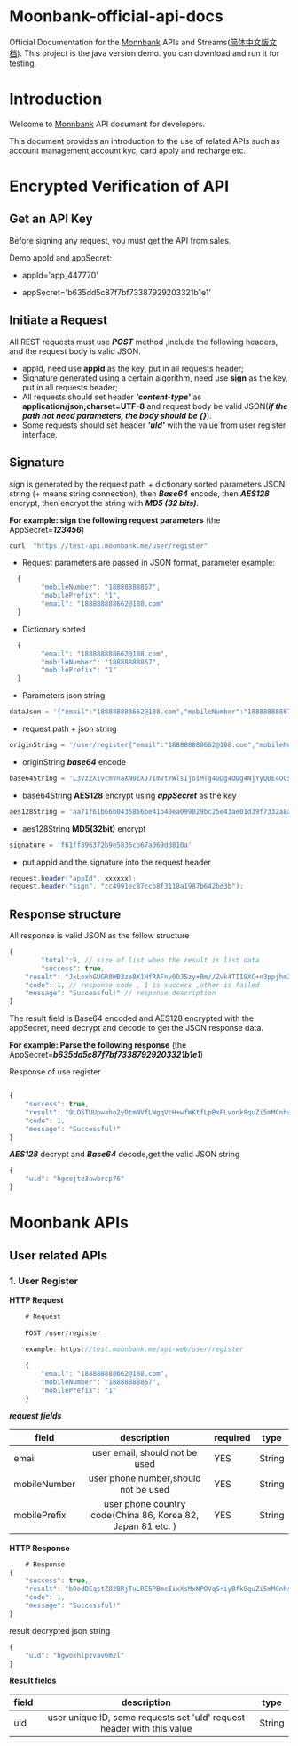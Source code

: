 # Moonbank-official-api-docs
Official Documentation for the [Monnbank][] APIs and Streams([简体中文版文档](./README_ZH.md)). 
This project is the java version demo. you can download and run it for testing. 

# Introduction

Welcome to [Monnbank][] API document for developers.

This document provides an introduction to the use of related APIs such as account management,account kyc, card apply and recharge etc.

# Encrypted Verification of API

## Get an API Key

Before signing any request, you must get the API from sales.

Demo appId and appSecret:

* appId='app_447770'

* appSecret='b635dd5c87f7bf73387929203321b1e1'

## Initiate a Request

All REST requests must use ***POST*** method ,include the following headers, and the request body is valid JSON.

* appId, need use **appId** as the key, put in all requests header;
* Signature generated using a certain algorithm, need use **sign** as the key, put in all requests header;
* All requests should set header ***'content-type'*** as  **application/json;charset=UTF-8** and request body be valid JSON(***if the path not need parameters, the body should be {}***).
* Some requests should set header ***'uId'***  with the value from user register interface. 

## Signature

sign is generated by the request path + dictionary sorted parameters JSON string (+ means string connection), then ***Base64*** encode, then ***AES128*** encrypt, then encrypt the string with ***MD5 (32 bits)***.

**For example: sign the following request parameters** (the AppSecret=***123456***)

```bash
curl  "https://test-api.moonbank.me/user/register"
```

* Request parameters are passed in JSON format, parameter example:

```javascript
  {
        "mobileNumber": "18888888867", 
        "mobilePrefix": "1",
        "email": "188888888662@188.com"
  }
```

* Dictionary sorted
```javascript
  {
        "email": "188888888662@188.com",
        "mobileNumber": "18888888867",
        "mobilePrefix": "1"
  }
```

* Parameters json string
```javascript
dataJson = '{"email":"188888888662@188.com","mobileNumber":"18888888867","mobilePrefix":"1"}'
```

* request path + json string

```javascript
originString = '/user/register{"email":"188888888662@188.com","mobileNumber":"18888888867","mobilePrefix":"1"}'
```

* originString ***base64*** encode
```javascript
base64String = 'L3VzZXIvcmVnaXN0ZXJ7ImVtYWlsIjoiMTg4ODg4ODg4NjYyQDE4OC5jb20iLCJtb2JpbGVOdW1iZXIiOiIxODg4ODg4ODg2NyIsIm1vYmlsZVByZWZpeCI6IjEifQ=='
```

* base64String **AES128** encrypt using ***appSecret*** as the key
```javascript
aes128String = 'aa71f61b66b0436856be41b40ea099029bc25e43ae01d39f7332a8a56da3214d5b054c32c702142ade9a87f98cc3fca43a7625413671dff58fc6678faa760466b012d42a2b396c6218d04973b1fba60de82e593d22ddcf9f54f7fccb2cef876fe2e96e2276f672b44ebf6207ca823b0a0229ad71fa98c286f14adede9283d160d6ec88adf38227242f491052e1bd3edc'
```

* aes128String **MD5(32bit)** encrypt
```javascript
signature = 'f61ff896372b9e5836cb67a069dd810a'
```

* put appId and the signature into the request header
``` java
request.header("appId", xxxxxx);
request.header("sign", "cc4991ec87ccb8f3118a1987b642bd3b");
```

## Response structure

All response is valid JSON as the follow structure
```javascript
{
        "total":9, // size of list when the result is list data
        "success": true, 
	"result": "JkLoxhGUGR8WB3ze8X1HfRAFnv0DJ5zy+Bm//Zvk4TII9XC+n3ppjhm2OFes0Wrh", // result data, Base64 encoded and  AES128  encrypted with the appSecret  
	"code": 1, // response code , 1 is success ,other is failed
	"message": "Successful!" // response description
}
```
The result field is Base64 encoded and AES128 encrypted with the appSecret, need decrypt and decode to get the JSON response data.

**For example: Parse the following response** (the AppSecret=***b635dd5c87f7bf73387929203321b1e1***)

Response of use register
```javascript

{
    "success": true,
    "result": "9LOSTUUpwaho2yDtmNVfLWgqVcH+wfWKtfLpBxFLvonk8quZi5mMCnhsbN84DT1P",
    "code": 1,
    "message": "Successful!"
}
```
***AES128*** decrypt and ***Base64*** decode,get the valid JSON string

```javascript
{
    "uid": "hgeojte3awbrcp76"
}
```

# Moonbank APIs

## User related APIs

### 1. User Register

**HTTP Request**

```javascript
    # Request
    
    POST /user/register
    
    example: https://test.moonbank.me/api-web/user/register

    {
        "email": "188888888662@188.com",
        "mobileNumber": "18888888867",
        "mobilePrefix": "1"
    }
```
***request fields***

|field | description|required|type|
| ---------- |:-------:|-------|---|
| email     | user email, should not be used | YES |String
| mobileNumber     | user phone number,should not be used |YES|String
| mobilePrefix     | user phone country code(China 86, Korea 82, Japan 81 etc. )   | YES|String

**HTTP Response**
```javascript
    # Response
{
    "success": true,
    "result": "bOodDEqstZ82BRjTuLRE5PBmcIixXsMxNPOVqS+iyBfk8quZi5mMCnhsbN84DT1P",
    "code": 1,
    "message": "Successful!"
}
```

result decrypted json string

```javascript
{
    "uid": "hgwoxhlpzvav6m2l"
}
```

**Result fields**


|field | description|type|
| ---------- |:-------:|---|
| uid      | user unique ID, some requests set 'uId' request header with this value |String



[Monnbank]: https://www.moonbank.me